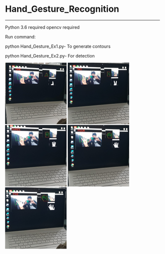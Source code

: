 # Hand_Gesture_Recognition
**************************************************
Python 3.6 required
opencv required

Run command:

python Hand_Gesture_Ex1.py- To generate contours

python Hand_Gesture_Ex2.py- For detection

  
<img src="images/1.jpeg" width="200" height="200">  
<img src="images/2.jpeg" width="200" height="200">
<img src="images/3.jpeg" width="200" height="200">
<img src="images/4.jpeg" width="200" height="200">
<img src="images/5.jpeg" width="200" height="200">                                           
